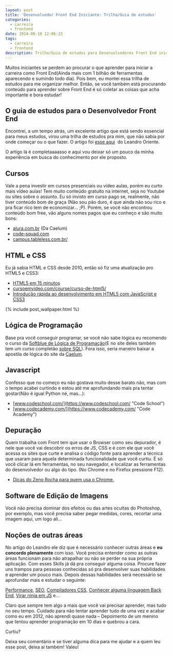 ```yaml
---
layout: post
title: 'Desenvolvedor Front End Iniciante: Trilha/Guia de estudos'
categories:
  - carreira
  - frontend
date: 2014-08-18 12:06:23
tags:
  - carreira
  - frontend
description: Trilha/Guia de estudos para Desenvolvedores Front End iniciantes.
---
```


Muitos iniciantes se perdem ao procurar o que aprender para iniciar a carreira como Front End(Ainda mais com 1 bilhão de ferramentas aparecendo e sumindo todo dia). Pois bem, eu montei essa trilha de estudos para me organizar melhor. Então, se você também está procurando conteúdo para aprender sobre Front End é só coletar as coisas que acha importante e bora estudar!

## O guia de estudos para o Desenvolvedor Front End

Encontrei, a um tempo atrás, um excelente artigo que está sendo essencial para meus estudos, virou uma trilha de estudos pra mim, que não sabia por onde começar ou o que fazer. O artigo foi [esse aqui](https://leandrooriente.com/como-me-tornar-um-desenvolvedor-front-end/ "Como me tornar um Desenvolvedor Front End")  do Leandro Oriente.

O artigo lá é completaaaasso e aqui vou deixar só um pouco da minha experiência em busca do conhecimento por ele proposto.

## Cursos

Vale a pena investir em cursos presenciais ou vídeo aulas, porém eu curto mais vídeo aulas! Tem muito conteúdo gratuito na internet, seja no Youtube ou sites sobre o assunto. Eu só invisto em curso pago se, realmente, não tiver conteúdo bom de graça (Não sou pão duro, é que ainda não sou rico e pra ficar rico tem de economizar... ;P). Porém, se você não encontrou conteúdo bom free, vão alguns nomes pagos que eu conheço e são muito bons:

* [alura.com.br](https://alura.com.br "Alura") (Da Caelum)
* [code-squad.com](https://code-squad.com "Code Squad")
* [campus.tableless.com.br/](https://campus.tableless.com.br/ "Tableless")

## HTML e CSS

Eu já sabia HTML e CSS desde 2010, então só fiz uma atualização pro HTML5  e CSS3:

* [HTML5 em 15 minutos](https://design.blog.br/web-design/html5-em-15-minutos-2a-edicao "HTML5 em 15 minutos")
* [cursoemvideo.com/course/curso-de-html5/](https://cursoemvideo.com/course/curso-de-html5/ "Curso em Vídeo")
* [Introdução rápida ao desenvolvimento em HTML5 com JavaScript e CSS3](https://www.microsoftvirtualacademy.com/training-courses/90f7eb67-0c78-44b5-90b6-43bca793bb14 "Introdução rápida ao desenvolvimento em HTML5 com JavaScript e CSS3")

{% include post_wallpaper.html %}

## Lógica de Programação

Base pra você conseguir programar, se você não sabe lógica eu recomendo o curso da [Softblue de Lógica de Programação](https://www.softblue.com.br/site/curso/id/6/CURSO+LOGICA_DE_PROGRAMACAO_BASICO_ON_LINE_LO06 "Lógica de Programação - Softblue")(E no site deles também tem um curso completão [sobre SQL](https://www.softblue.com.br/site/curso/id/3/CURSO+SQL_COMPLETO_BASICO_AO_AVANCADO_ON_LINE_BD03 "SQL - Softblue")). Fora isso, seria maneiro baixar a apostila de lógica do site da [Caelum](https://www.caelum.com.br "Caelum").

## Javascript

Confesso que no começo eu não gostava muito desse barato não, mas com o tempo acabei curtindo e estou até me aprofundando mais pra tentar gostar(Não é igual Python né, mas...):

* [www.codeschool.com/](https://www.codeschool.com/ "Code School")
* [www.codecademy.com/](https://www.codecademy.com/ "Code Academy")

## Depuração

Quem trabalha com Front tem que usar o Browser como seu depurador, é nele que você vai descobrir os erros de JS, CSS e é com ele que você acessa os sites que curte e analisa o código fonte para aprender a técnica que usaram para aquela determinada funcionalidade que você curtiu.
É só você clicar lá em ferramentas, no seu navegador, e localizar as ferramentas do desenvolvedor ou algo do tipo. (No Chrome e no Firefox pressione F12).

* [Dicas do Zeno Rocha para quem usa o Chrome.](https://www.youtube.com/playlist?list=PLOU2XLYxmsILUKyjDYUVYLeq7yyTxM_3d "Segredos do Chrome DevTools")

## Software de Edição de Imagens

Você não precisa dominar dos efeitos ou das artes ocultas do Photoshop, por exemplo, mas você precisa saber pegar medidas, cores, recortar uma imagem aqui, um logo ali...

## Noções de outras áreas

No artigo do Leandro ele diz que é necessário conhecer outras áreas e **eu concordo plenamente** com isso. Você precisa entender como as outras áreas funcionam para não atrapalhar ou não se perder na sua própria aplicação.
Com esses Skills já dá pra conseguir alguma coisa. Procure fazer uns trampos para pessoas conhecidas só pra desenvolver suas habilidades e aprender um pouco mais.
Depois dessas habilidades será necessário se aprofundar mais e estudar o seguinte:

[Performance](https://leandrooriente.com/como-me-tornar-um-desenvolvedor-front-end/#perfomance "Performance"), [SEO](https://leandrooriente.com/como-me-tornar-um-desenvolvedor-front-end/#seo "SEO"), [Compiladores CSS](https://leandrooriente.com/como-me-tornar-um-desenvolvedor-front-end/#oocss-e-pr-compiladores "Pré Compiladores"), [Conhecer alguma linguagem Back End](End%20https://leandrooriente.com/como-me-tornar-um-desenvolvedor-front-end/#conhecimento-regular-em-algumas-linguagemns-server-side "Linguagem Back End"), [Virar ninja em JS](https://leandrooriente.com/como-me-tornar-um-desenvolvedor-front-end/#magias-negras-em-javascript "Ninja em JS") e...

Claro que sempre tem algo a mais que você vai precisar aprender, mas tudo no seu tempo. Cuidado para não tentar aprender tudo de uma vez e acabar como eu em 2012, não aprendi quase nada – Depoimento de um menino que tentou aprender programação em 10 dias e quebrou a cara.

Curtiu?

Deixa seu comentário e se tiver alguma dica para me ajudar e a quem leu esse post, deixa ai também! Valeu!
